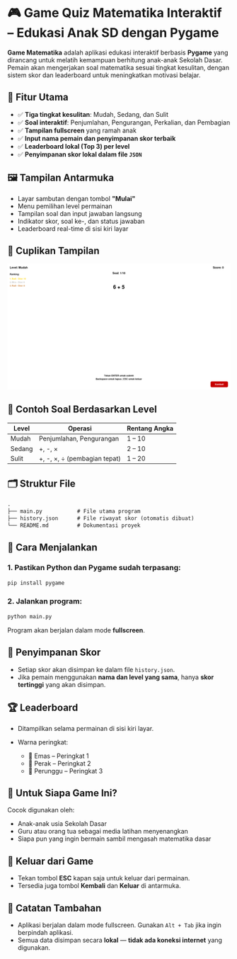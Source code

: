 # 🎮 Game Quiz Matematika Interaktif – Edukasi Anak SD dengan Pygame

**Game Matematika** adalah aplikasi edukasi interaktif berbasis **Pygame** yang dirancang untuk melatih kemampuan berhitung anak-anak Sekolah Dasar. Pemain akan mengerjakan soal matematika sesuai tingkat kesulitan, dengan sistem skor dan leaderboard untuk meningkatkan motivasi belajar.

## 📌 Fitur Utama

* ✅ **Tiga tingkat kesulitan**: Mudah, Sedang, dan Sulit
* ✅ **Soal interaktif**: Penjumlahan, Pengurangan, Perkalian, dan Pembagian
* ✅ **Tampilan fullscreen** yang ramah anak
* ✅ **Input nama pemain dan penyimpanan skor terbaik**
* ✅ **Leaderboard lokal (Top 3) per level**
* ✅ **Penyimpanan skor lokal dalam file `JSON`**

## 🖼️ Tampilan Antarmuka

* Layar sambutan dengan tombol **"Mulai"**
* Menu pemilihan level permainan
* Tampilan soal dan input jawaban langsung
* Indikator skor, soal ke-, dan status jawaban
* Leaderboard real-time di sisi kiri layar

## 📸 Cuplikan Tampilan

![Screenshot Game](assets/Screenshot%202025-07-01%20205758.png)

## 🧮 Contoh Soal Berdasarkan Level

| Level  | Operasi                      | Rentang Angka |
| ------ | ---------------------------- | ------------- |
| Mudah  | Penjumlahan, Pengurangan     | 1 – 10        |
| Sedang | +, -, ×                      | 2 – 10        |
| Sulit  | +, -, ×, ÷ (pembagian tepat) | 1 – 20        |

## 🗂️ Struktur File

```
.
├── main.py           # File utama program
├── history.json      # File riwayat skor (otomatis dibuat)
└── README.md         # Dokumentasi proyek
```

## 🚀 Cara Menjalankan

### 1. Pastikan Python dan Pygame sudah terpasang:

```bash
pip install pygame
```

### 2. Jalankan program:

```bash
python main.py
```

Program akan berjalan dalam mode **fullscreen**.

## 💾 Penyimpanan Skor

* Setiap skor akan disimpan ke dalam file `history.json`.
* Jika pemain menggunakan **nama dan level yang sama**, hanya **skor tertinggi** yang akan disimpan.

## 🏆 Leaderboard

* Ditampilkan selama permainan di sisi kiri layar.
* Warna peringkat:

  * 🥇 Emas – Peringkat 1
  * 🥈 Perak – Peringkat 2
  * 🥉 Perunggu – Peringkat 3

## 👦 Untuk Siapa Game Ini?

Cocok digunakan oleh:

* Anak-anak usia Sekolah Dasar
* Guru atau orang tua sebagai media latihan menyenangkan
* Siapa pun yang ingin bermain sambil mengasah matematika dasar

## 🛑 Keluar dari Game

* Tekan tombol **ESC** kapan saja untuk keluar dari permainan.
* Tersedia juga tombol **Kembali** dan **Keluar** di antarmuka.

## 📌 Catatan Tambahan

* Aplikasi berjalan dalam mode fullscreen. Gunakan `Alt + Tab` jika ingin berpindah aplikasi.
* Semua data disimpan secara **lokal** — **tidak ada koneksi internet** yang digunakan.
